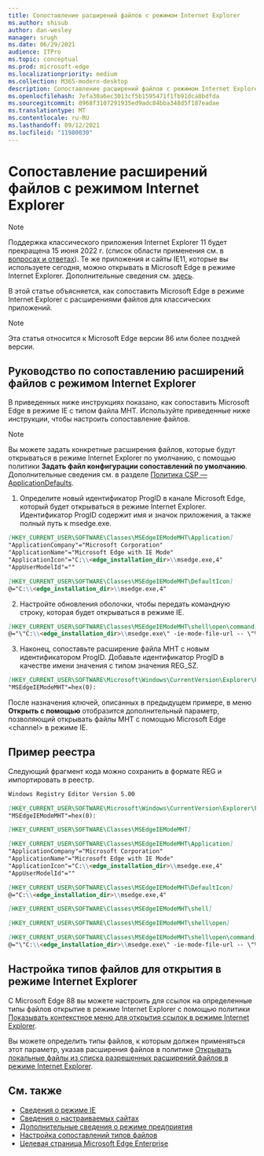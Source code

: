 ```yaml
---
title: Сопоставление расширений файлов с режимом Internet Explorer
ms.author: shisub
author: dan-wesley
manager: srugh
ms.date: 06/29/2021
audience: ITPro
ms.topic: conceptual
ms.prod: microsoft-edge
ms.localizationpriority: medium
ms.collection: M365-modern-desktop
description: Сопоставление расширений файлов с режимом Internet Explorer
ms.openlocfilehash: 7efa30a6ec3013cf5b1595471f1fb91dca8bdfda
ms.sourcegitcommit: 8968f3107291935ed9adc84bba348d5f187eadae
ms.translationtype: MT
ms.contentlocale: ru-RU
ms.lasthandoff: 09/12/2021
ms.locfileid: "11980030"
---
```

# <a name="associate-file-extensions-with-internet-explorer-mode"></a>Сопоставление расширений файлов с режимом Internet Explorer

>[!Note]
> Поддержка классического приложения Internet Explorer 11 будет прекращена 15 июня 2022 г. (список области применения см. в [вопросах и ответах](https://techcommunity.microsoft.com/t5/windows-it-pro-blog/internet-explorer-11-desktop-app-retirement-faq/ba-p/2366549)). Те же приложения и сайты IE11, которые вы используете сегодня, можно открывать в Microsoft Edge в режиме Internet Explorer. Дополнительные сведения см. [здесь](https://blogs.windows.com/windowsexperience/2021/05/19/the-future-of-internet-explorer-on-windows-10-is-in-microsoft-edge/).

В этой статье объясняется, как сопоставить Microsoft Edge в режиме Internet Explorer с расширениями файлов для классических приложений.

> [!NOTE]
> Эта статья относится к Microsoft Edge версии 86 или более поздней версии.

## <a name="guidance-for-file-extension-association-with-internet-explorer-mode"></a>Руководство по сопоставлению расширений файлов с режимом Internet Explorer

В приведенных ниже инструкциях показано, как сопоставить Microsoft Edge в режиме IE с типом файла MHT. Используйте приведенные ниже инструкции, чтобы настроить сопоставление файлов.

> [!NOTE]
> Вы можете задать конкретные расширения файлов, которые будут открываться в режиме Internet Explorer по умолчанию, с помощью политики **Задать файл конфигурации сопоставлений по умолчанию**. Дополнительные сведения см. в разделе [Политика CSP — ApplicationDefaults](/windows/client-management/mdm/policy-csp-applicationdefaults#applicationdefaults-defaultassociationsconfiguration).

1. Определите новый идентификатор ProgID в канале Microsoft Edge, который будет открываться в режиме Internet Explorer. Идентификатор ProgID содержит имя и значок приложения, а также полный путь к msedge.exe.

```markdown
[HKEY_CURRENT_USER\SOFTWARE\Classes\MSEdgeIEModeMHT\Application]
"ApplicationCompany"="Microsoft Corporation"
"ApplicationName"="Microsoft Edge with IE Mode"
"ApplicationIcon"="C:\\<edge_installation_dir>\\msedge.exe,4"
"AppUserModelId"=""
```

```markdown
[HKEY_CURRENT_USER\SOFTWARE\Classes\MSEdgeIEModeMHT\DefaultIcon]
@="C:\\<edge_installation_dir>\\msedge.exe,4"
```

2. Настройте обновления оболочки, чтобы передать командную строку, которая будет открываться в режиме IE.

```markdown
[HKEY_CURRENT_USER\SOFTWARE\Classes\MSEdgeIEModeMHT\shell\open\command]
@="\"C:\\<edge_installation_dir>\\msedge.exe\" -ie-mode-file-url -- \"%1\""
```

3. Наконец, сопоставьте расширение файла MHT с новым идентификатором ProgID. Добавьте идентификатор ProgID в качестве имени значения с типом значения REG_SZ.

```markdown
[HKEY_CURRENT_USER\SOFTWARE\Microsoft\Windows\CurrentVersion\Explorer\FileExts\.mht\OpenWithProgids]
"MSEdgeIEModeMHT"=hex(0):
```

После назначения ключей, описанных в предыдущем примере, в меню **Открыть с помощью** отобразится дополнительный параметр, позволяющий открывать файлы MHT с помощью Microsoft Edge \<channel\> в режиме IE.

## <a name="registry-example"></a>Пример реестра

Следующий фрагмент кода можно сохранить в формате REG и импортировать в реестр.

```markdown
Windows Registry Editor Version 5.00

[HKEY_CURRENT_USER\SOFTWARE\Microsoft\Windows\CurrentVersion\Explorer\FileExts\.mht\OpenWithProgids]
"MSEdgeIEModeMHT"=hex(0):

[HKEY_CURRENT_USER\SOFTWARE\Classes\MSEdgeIEModeMHT]

[HKEY_CURRENT_USER\SOFTWARE\Classes\MSEdgeIEModeMHT\Application]
"ApplicationCompany"="Microsoft Corporation"
"ApplicationName"="Microsoft Edge with IE Mode"
"ApplicationIcon"="C:\\<edge_installation_dir>\\msedge.exe,4"
"AppUserModelId"=""

[HKEY_CURRENT_USER\SOFTWARE\Classes\MSEdgeIEModeMHT\DefaultIcon]
@="C:\\<edge_installation_dir>\\msedge.exe,4"

[HKEY_CURRENT_USER\SOFTWARE\Classes\MSEdgeIEModeMHT\shell]

[HKEY_CURRENT_USER\SOFTWARE\Classes\MSEdgeIEModeMHT\shell\open]

[HKEY_CURRENT_USER\SOFTWARE\Classes\MSEdgeIEModeMHT\shell\open\command]
@="\"C:\\<edge_installation_dir>\\msedge.exe\" -ie-mode-file-url -- \"%1\""

```

## <a name="configuring-file-types-to-open-in-internet-explorer-mode"></a>Настройка типов файлов для открытия в режиме Internet Explorer

С Microsoft Edge 88 вы можете настроить для ссылок на определенные типы файлов открытие в режиме Internet Explorer с помощью политики [Показывать контекстное меню для открытия ссылок в режиме Internet Explorer](./microsoft-edge-policies.md#internetexplorerintegrationreloadiniemodeallowed).

Вы можете определить типы файлов, к которым должен применяться этот параметр, указав расширения файлов в политике [Открывать локальные файлы из списка разрешенных расширений файлов в режиме Internet Explorer](./microsoft-edge-policies.md#internetexplorerintegrationlocalfileextensionallowlist). 

## <a name="see-also"></a>См. также

- [Сведения о режиме IE](./edge-ie-mode.md)
- [Сведения о настраиваемых сайтах](./edge-learnmore-configurable-sites-ie-mode.md)
- [Дополнительные сведения о режиме предприятия](/internet-explorer/ie11-deploy-guide/enterprise-mode-overview-for-ie11)
- [Настройка сопоставлений типов файлов](/windows/win32/shell/fa-file-types)
- [Целевая страница Microsoft Edge Enterprise](https://aka.ms/EdgeEnterprise)